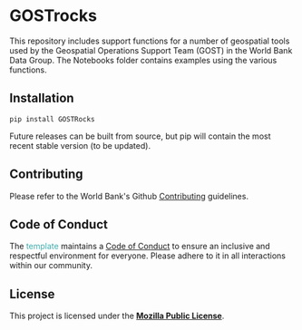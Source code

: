 # GOSTrocks

This repository includes support functions for a number of geospatial tools used by the Geospatial Operations Support Team (GOST) in the World Bank Data Group. The Notebooks folder contains examples using the various functions.

## Installation

```{shell}
pip install GOSTRocks
```

Future releases can be built from source, but pip will contain the most recent stable version (to be updated).

## Contributing

Please refer to the World Bank's Github [Contributing](docs/CONTRIBUTING.md) guidelines.

## Code of Conduct

The <span style="color:#3EACAD">template</span> maintains a [Code of Conduct](docs/CODE_OF_CONDUCT.md) to ensure an inclusive and respectful environment for everyone. Please adhere to it in all interactions within our community.

## License

This project is licensed under the [**Mozilla Public License**](https://www.mozilla.org/en-US/MPL).
